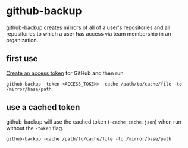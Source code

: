# github-backup

github-backup creates mirrors of all of a user's repositories and all repositories to which a user has access via team membership in an organization.

## first use

[Create an access token](https://help.github.com/articles/creating-an-access-token-for-command-line-use) for GitHub and then run

    github-backup -token <ACCESS_TOKEN> -cache /path/to/cache/file -to /mirror/base/path

## use a cached token 

github-backup will use the cached token (`-cache cache.json`) when run without the `-token` flag.

    github-backup -cache /path/to/cache/file -to /mirror/base/path
